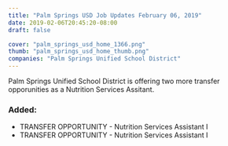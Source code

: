 ```yaml
---
title: "Palm Springs USD Job Updates February 06, 2019"
date: 2019-02-06T20:45:20-08:00
draft: false

cover: "palm_springs_usd_home_1366.png"
thumb: "palm_springs_usd_home_thumb.png"
companies: "Palm Springs Unified School District"
---
```


Palm Springs Unified School District is offering two more transfer opporunities as a Nutrition Services Assitant.

### Added:
+ TRANSFER OPPORTUNITY - Nutrition Services Assistant I
+ TRANSFER OPPORTUNITY - Nutrition Services Assistant I